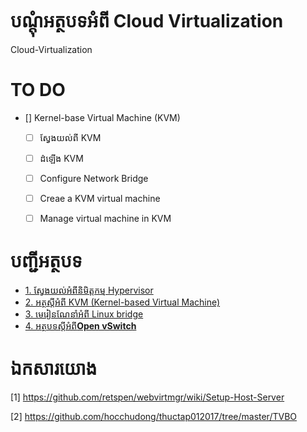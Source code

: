 
បណ្ដុំអត្ថបទអំពី Cloud Virtualization
====================================

Cloud-Virtualization

# TO DO

- [] Kernel-base Virtual Machine (KVM)
  - [ ] ស្វែងយល់ពី KVM
  - [ ] ដំឡើង KVM
  - [ ] Configure Network Bridge
  - [ ] Creae a KVM virtual machine
  - [ ] Manage virtual machine in KVM


# បញ្ជីអត្ថបទ

* [1. ស្វែងយល់អំពីនិមិត្តកម្ម Hypervisor](./docs/hypervisor.md)
* [2. អត្ថស្ដីអំពី KVM (Kernel-based Virtual Machine)](./docs/KVM.md)
* [3. មេរៀនណែនាំអំពី Linux bridge](./docs/linux_bridge.md)
* [4. អត្ថបទស្ដីអំពី**Open vSwitch**](./docs/ovs_intro.md)

# ឯកសារយោង

[1] https://github.com/retspen/webvirtmgr/wiki/Setup-Host-Server

[2] https://github.com/hocchudong/thuctap012017/tree/master/TVBO